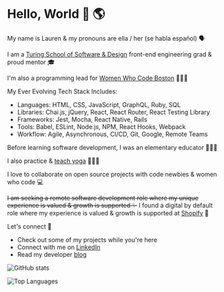 # Hello, World 👋 🌎 

My name is Lauren & my pronouns are ella / her (se habla español) 🗣️ 

I am a [Turing School of Software & Design](https://turing.io/) front-end engineering grad & proud mentor 🎓️ 

I'm also a programming lead for [Women Who Code Boston](https://www.womenwhocode.com/boston) 👩🏻‍💻 

My Ever Evolving Tech Stack Includes:
   - Languages: HTML, CSS, JavaScript, GraphQL, Ruby, SQL 
   - Libraries: Chai.js, jQuery, React, React Router, React Testing Library
   - Frameworks: Jest, Mocha, React Native, Rails 
   - Tools: Babel, ESLint, Node.js, NPM, React Hooks, Webpack
   - Workflow: Agile, Asynchronous, CI/CD, Git, Google, Remote Teams

Before learning software development, I was an elementary educator 👩🏻‍🏫 

I also practice & [teach yoga](https://app.ubindi.com/Lauren.Lucero) 🧘🏻‍♀️ 

I love to collaborate on open source projects with code newbies & women who code 💻 

~~I am seeking a remote software development role where my unique experience is valued & growth is supported ✨~~ 
I found a digital by default role where my experience is valued & growth is supported at [Shopify](https://www.shopify.com/) 🚀

Let's connect 🔗
  - Check out some of my projects while you're here
  - Connect with me on [LinkedIn](https://www.linkedin.com/in/laurenlucero/)
  - Read my developer [blog](https://laurenbreathes.hashnode.dev/)

![GitHub stats](https://github-readme-stats.vercel.app/api?username=laurenlucero&count_private=true&show_icons=true&theme=dracula&hide=stars)

![Top Languages](https://github-readme-stats.vercel.app/api/top-langs/?username=laurenlucero&show_icons=true&theme=dracula)

